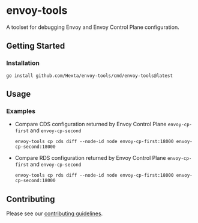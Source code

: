 # envoy-tools

A toolset for debugging Envoy and Envoy Control Plane configuration.

## Getting Started

### Installation

```shell
go install github.com/Hexta/envoy-tools/cmd/envoy-tools@latest
```

## Usage

### Examples

* Compare CDS configuration returned by Envoy Control Plane `envoy-cp-first` and `envoy-cp-second`
    ```shell
    envoy-tools cp cds diff --node-id node envoy-cp-first:18000 envoy-cp-second:18000
    ```
* Compare RDS configuration returned by Envoy Control Plane `envoy-cp-first` and `envoy-cp-second`
    ```shell
    envoy-tools cp rds diff --node-id node envoy-cp-first:18000 envoy-cp-second:18000
    ```

## Contributing

Please see our [contributing guidelines](CONTRIBUTING.md).
